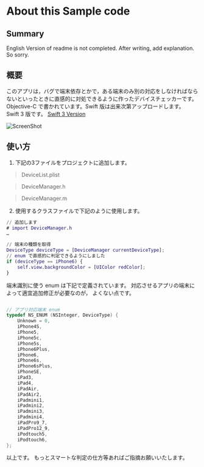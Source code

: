 # About this Sample code

## Summary
English Version of readme is not completed. After writing, add explanation. So sorry.



## 概要
このアプリは，バグで端末依存とかで，ある端末のみ別の対応をしなければならないといったときに直感的に対処できるように作ったデバイスチェッカーです。
Objective-C で書かれています。Swift 版は出来次第アップロードします。
Swift 3 版です。
[Swift 3 Version](https://github.com/MilanistaDev/DeviceManager)

![ScreenShot](https://2.bp.blogspot.com/-2Hrr8oEwuvw/WHKeddOIIGI/AAAAAAAAEDA/Q4r0VaOjsf0JM9FgkzbPiWdfjBiervGGgCLcB/s1600/ScrrenShot.jpg "ScreenShot")

## 使い方

1. 下記の3ファイルをプロジェクトに追加します。

> DeviceList.plist

> DeviceManager.h

> DeviceManager.m

2. 使用するクラスファイルで下記のように使用します。

```ViewController.m
// 追加します
# import DeviceManager.h
…

// 端末の種類を取得
DeviceType deviceType = [DeviceManager currentDeviceType];
// enum で直感的に判定できるようにしました
if (deviceType == iPhone6) {
    self.view.backgroundColor = [UIColor redColor];
}
```

端末識別に使う enum は下記で定義されています。
対応させるアプリの端末によって適宜追加修正が必要なのが，
よくない点です。

```DeviceManager.h

// アプリ対応端末 enum
typedef NS_ENUM (NSInteger, DeviceType) {
    Unknown = 0,
    iPhone4S,
    iPhone5,
    iPhone5c,
    iPhone5s,
    iPhone6Plus,
    iPhone6,
    iPhone6s,
    iPhone6sPlus,
    iPhoneSE,
    iPad3,
    iPad4,
    iPadAir,
    iPadAir2,
    iPadmini1,
    iPadmini2,
    iPadmini3,
    iPadmini4,
    iPadPro9_7,
    iPadPro12_9,
    iPodtouch5,
    iPodtouch6,
};

```

以上です。
もっとスマートな判定の仕方等あればご指摘お願いいたします。
